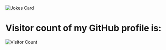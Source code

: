 <!-- Markdown -->

![Jokes Card](https://readme-jokes.vercel.app/api)

<h1>Visitor count of my GitHub profile is:</h1>

![Visitor Count](https://profile-counter.glitch.me/HansLatt/count.svg)
